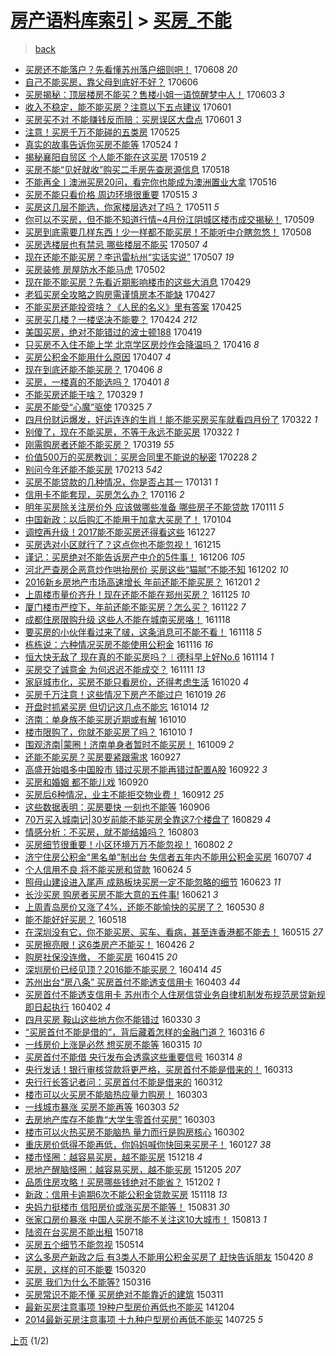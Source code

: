 [房产语料库索引](../../README.md)  > [买房_不能](买房_不能.md)
====
> [back](../README.md)

- [买房还不能落户？先看懂苏州落户细则吧！](http://jkwz.applinzi.com/ittc/6976817978287850501.html#%E4%B9%B0%E6%88%BF%E8%BF%98%E4%B8%8D%E8%83%BD%E8%90%BD%E6%88%B7%EF%BC%9F%E5%85%88%E7%9C%8B%E6%87%82%E8%8B%8F%E5%B7%9E%E8%90%BD%E6%88%B7%E7%BB%86%E5%88%99%E5%90%A7%EF%BC%81) 170608 *20* 
- [自己不能买房，靠父母到底好不好？](http://jkwz.applinzi.com/ittc/6976001565021176836.html#%E8%87%AA%E5%B7%B1%E4%B8%8D%E8%83%BD%E4%B9%B0%E6%88%BF%EF%BC%8C%E9%9D%A0%E7%88%B6%E6%AF%8D%E5%88%B0%E5%BA%95%E5%A5%BD%E4%B8%8D%E5%A5%BD%EF%BC%9F) 170606  
- [买房揭秘：顶层楼房不能买？售楼小姐一语惊醒梦中人！](http://jkwz.applinzi.com/ittc/6975002688851805189.html#%E4%B9%B0%E6%88%BF%E6%8F%AD%E7%A7%98%EF%BC%9A%E9%A1%B6%E5%B1%82%E6%A5%BC%E6%88%BF%E4%B8%8D%E8%83%BD%E4%B9%B0%EF%BC%9F%E5%94%AE%E6%A5%BC%E5%B0%8F%E5%A7%90%E4%B8%80%E8%AF%AD%E6%83%8A%E9%86%92%E6%A2%A6%E4%B8%AD%E4%BA%BA%EF%BC%81) 170603 *3* 
- [收入不稳定，能不能买房？注意以下五点建议](http://jkwz.applinzi.com/ittc/6974146266932970500.html#%E6%94%B6%E5%85%A5%E4%B8%8D%E7%A8%B3%E5%AE%9A%EF%BC%8C%E8%83%BD%E4%B8%8D%E8%83%BD%E4%B9%B0%E6%88%BF%EF%BC%9F%E6%B3%A8%E6%84%8F%E4%BB%A5%E4%B8%8B%E4%BA%94%E7%82%B9%E5%BB%BA%E8%AE%AE) 170601  
- [买房买不对 不能赚钱反而赔：买房误区大盘点](http://jkwz.applinzi.com/ittc/6974143377833460740.html#%E4%B9%B0%E6%88%BF%E4%B9%B0%E4%B8%8D%E5%AF%B9+%E4%B8%8D%E8%83%BD%E8%B5%9A%E9%92%B1%E5%8F%8D%E8%80%8C%E8%B5%94%EF%BC%9A%E4%B9%B0%E6%88%BF%E8%AF%AF%E5%8C%BA%E5%A4%A7%E7%9B%98%E7%82%B9) 170601 *3* 
- [注意！买房千万不能碰的五类房](http://jkwz.applinzi.com/ittc/6971647422248780805.html#%E6%B3%A8%E6%84%8F%EF%BC%81%E4%B9%B0%E6%88%BF%E5%8D%83%E4%B8%87%E4%B8%8D%E8%83%BD%E7%A2%B0%E7%9A%84%E4%BA%94%E7%B1%BB%E6%88%BF) 170525  
- [真实的故事告诉你买房不能等](http://jkwz.applinzi.com/ittc/6971306355880100868.html#%E7%9C%9F%E5%AE%9E%E7%9A%84%E6%95%85%E4%BA%8B%E5%91%8A%E8%AF%89%E4%BD%A0%E4%B9%B0%E6%88%BF%E4%B8%8D%E8%83%BD%E7%AD%89) 170524 *1* 
- [揭秘襄阳自贸区 个人能不能在这买房](http://jkwz.applinzi.com/ittc/6969308075302323204.html#%E6%8F%AD%E7%A7%98%E8%A5%84%E9%98%B3%E8%87%AA%E8%B4%B8%E5%8C%BA+%E4%B8%AA%E4%BA%BA%E8%83%BD%E4%B8%8D%E8%83%BD%E5%9C%A8%E8%BF%99%E4%B9%B0%E6%88%BF) 170519 *2* 
- [买房不能“见好就收”购买二手房先查房源信息](http://jkwz.applinzi.com/ittc/6968932567238575108.html#%E4%B9%B0%E6%88%BF%E4%B8%8D%E8%83%BD%E2%80%9C%E8%A7%81%E5%A5%BD%E5%B0%B1%E6%94%B6%E2%80%9D%E8%B4%AD%E4%B9%B0%E4%BA%8C%E6%89%8B%E6%88%BF%E5%85%88%E6%9F%A5%E6%88%BF%E6%BA%90%E4%BF%A1%E6%81%AF) 170518  
- [不能再全丨澳洲买房20问，看完你也能成为澳洲置业大拿](http://jkwz.applinzi.com/ittc/6968248815155938308.html#%E4%B8%8D%E8%83%BD%E5%86%8D%E5%85%A8%E4%B8%A8%E6%BE%B3%E6%B4%B2%E4%B9%B0%E6%88%BF20%E9%97%AE%EF%BC%8C%E7%9C%8B%E5%AE%8C%E4%BD%A0%E4%B9%9F%E8%83%BD%E6%88%90%E4%B8%BA%E6%BE%B3%E6%B4%B2%E7%BD%AE%E4%B8%9A%E5%A4%A7%E6%8B%BF) 170516  
- [买房不能只看价格 周边环境很重要](http://jkwz.applinzi.com/ittc/6967893849279038469.html#%E4%B9%B0%E6%88%BF%E4%B8%8D%E8%83%BD%E5%8F%AA%E7%9C%8B%E4%BB%B7%E6%A0%BC+%E5%91%A8%E8%BE%B9%E7%8E%AF%E5%A2%83%E5%BE%88%E9%87%8D%E8%A6%81) 170515 *3* 
- [买房这几层不能选，你家楼层选对了吗？](http://jkwz.applinzi.com/ittc/6966496053720253445.html#%E4%B9%B0%E6%88%BF%E8%BF%99%E5%87%A0%E5%B1%82%E4%B8%8D%E8%83%BD%E9%80%89%EF%BC%8C%E4%BD%A0%E5%AE%B6%E6%A5%BC%E5%B1%82%E9%80%89%E5%AF%B9%E4%BA%86%E5%90%97%EF%BC%9F) 170511 *5* 
- [你可以不买房，但不能不知道行情~4月份江阴城区楼市成交揭秘！](http://jkwz.applinzi.com/ittc/6965572908792415236.html#%E4%BD%A0%E5%8F%AF%E4%BB%A5%E4%B8%8D%E4%B9%B0%E6%88%BF%EF%BC%8C%E4%BD%86%E4%B8%8D%E8%83%BD%E4%B8%8D%E7%9F%A5%E9%81%93%E8%A1%8C%E6%83%85%7E4%E6%9C%88%E4%BB%BD%E6%B1%9F%E9%98%B4%E5%9F%8E%E5%8C%BA%E6%A5%BC%E5%B8%82%E6%88%90%E4%BA%A4%E6%8F%AD%E7%A7%98%EF%BC%81) 170509  
- [买房到底需要几样东西！少一样都不能买房！不能听中介瞎忽悠！](http://jkwz.applinzi.com/ittc/6965417793716487172.html#%E4%B9%B0%E6%88%BF%E5%88%B0%E5%BA%95%E9%9C%80%E8%A6%81%E5%87%A0%E6%A0%B7%E4%B8%9C%E8%A5%BF%EF%BC%81%E5%B0%91%E4%B8%80%E6%A0%B7%E9%83%BD%E4%B8%8D%E8%83%BD%E4%B9%B0%E6%88%BF%EF%BC%81%E4%B8%8D%E8%83%BD%E5%90%AC%E4%B8%AD%E4%BB%8B%E7%9E%8E%E5%BF%BD%E6%82%A0%EF%BC%81) 170508  
- [买房选楼层也有禁忌 哪些楼层不能买](http://jkwz.applinzi.com/ittc/6964840788226737156.html#%E4%B9%B0%E6%88%BF%E9%80%89%E6%A5%BC%E5%B1%82%E4%B9%9F%E6%9C%89%E7%A6%81%E5%BF%8C+%E5%93%AA%E4%BA%9B%E6%A5%BC%E5%B1%82%E4%B8%8D%E8%83%BD%E4%B9%B0) 170507 *4* 
- [现在还能不能买房？李迅雷杭州“实话实说”](http://jkwz.applinzi.com/ittc/6964831770196313093.html#%E7%8E%B0%E5%9C%A8%E8%BF%98%E8%83%BD%E4%B8%8D%E8%83%BD%E4%B9%B0%E6%88%BF%EF%BC%9F%E6%9D%8E%E8%BF%85%E9%9B%B7%E6%9D%AD%E5%B7%9E%E2%80%9C%E5%AE%9E%E8%AF%9D%E5%AE%9E%E8%AF%B4%E2%80%9D) 170507 *19* 
- [买房装修 房屋防水不能马虎](http://jkwz.applinzi.com/ittc/6961256306450105349.html#%E4%B9%B0%E6%88%BF%E8%A3%85%E4%BF%AE+%E6%88%BF%E5%B1%8B%E9%98%B2%E6%B0%B4%E4%B8%8D%E8%83%BD%E9%A9%AC%E8%99%8E) 170502  
- [现在能不能买房？先看近期影响楼市的这些大消息](http://jkwz.applinzi.com/ittc/6961774276423189509.html#%E7%8E%B0%E5%9C%A8%E8%83%BD%E4%B8%8D%E8%83%BD%E4%B9%B0%E6%88%BF%EF%BC%9F%E5%85%88%E7%9C%8B%E8%BF%91%E6%9C%9F%E5%BD%B1%E5%93%8D%E6%A5%BC%E5%B8%82%E7%9A%84%E8%BF%99%E4%BA%9B%E5%A4%A7%E6%B6%88%E6%81%AF) 170429  
- [老狐买房全攻略之购房需谨慎房本不能缺](http://jkwz.applinzi.com/ittc/6961183084715181060.html#%E8%80%81%E7%8B%90%E4%B9%B0%E6%88%BF%E5%85%A8%E6%94%BB%E7%95%A5%E4%B9%8B%E8%B4%AD%E6%88%BF%E9%9C%80%E8%B0%A8%E6%85%8E%E6%88%BF%E6%9C%AC%E4%B8%8D%E8%83%BD%E7%BC%BA) 170427  
- [不能买房还能投资啥？《人民的名义》里有答案](http://jkwz.applinzi.com/ittc/6960383421997122565.html#%E4%B8%8D%E8%83%BD%E4%B9%B0%E6%88%BF%E8%BF%98%E8%83%BD%E6%8A%95%E8%B5%84%E5%95%A5%EF%BC%9F%E3%80%8A%E4%BA%BA%E6%B0%91%E7%9A%84%E5%90%8D%E4%B9%89%E3%80%8B%E9%87%8C%E6%9C%89%E7%AD%94%E6%A1%88) 170425  
- [买房买几楼？一楼坚决不能要？](http://jkwz.applinzi.com/ittc/6960016497605870597.html#%E4%B9%B0%E6%88%BF%E4%B9%B0%E5%87%A0%E6%A5%BC%EF%BC%9F%E4%B8%80%E6%A5%BC%E5%9D%9A%E5%86%B3%E4%B8%8D%E8%83%BD%E8%A6%81%EF%BC%9F) 170424 *212* 
- [美国买房，绝对不能错过的波士顿188](http://jkwz.applinzi.com/ittc/6958310285667468292.html#%E7%BE%8E%E5%9B%BD%E4%B9%B0%E6%88%BF%EF%BC%8C%E7%BB%9D%E5%AF%B9%E4%B8%8D%E8%83%BD%E9%94%99%E8%BF%87%E7%9A%84%E6%B3%A2%E5%A3%AB%E9%A1%BF188) 170419  
- [只买房不入住不能上学 北京学区房炒作会降温吗？](http://jkwz.applinzi.com/ittc/6957150937817809924.html#%E5%8F%AA%E4%B9%B0%E6%88%BF%E4%B8%8D%E5%85%A5%E4%BD%8F%E4%B8%8D%E8%83%BD%E4%B8%8A%E5%AD%A6+%E5%8C%97%E4%BA%AC%E5%AD%A6%E5%8C%BA%E6%88%BF%E7%82%92%E4%BD%9C%E4%BC%9A%E9%99%8D%E6%B8%A9%E5%90%97%EF%BC%9F) 170416 *8* 
- [买房公积金不能用什么原因](http://jkwz.applinzi.com/ittc/6953789594016416772.html#%E4%B9%B0%E6%88%BF%E5%85%AC%E7%A7%AF%E9%87%91%E4%B8%8D%E8%83%BD%E7%94%A8%E4%BB%80%E4%B9%88%E5%8E%9F%E5%9B%A0) 170407 *4* 
- [现在到底还能不能买房？](http://jkwz.applinzi.com/ittc/6953527336426275844.html#%E7%8E%B0%E5%9C%A8%E5%88%B0%E5%BA%95%E8%BF%98%E8%83%BD%E4%B8%8D%E8%83%BD%E4%B9%B0%E6%88%BF%EF%BC%9F) 170406 *8* 
- [买房，一楼真的不能选吗？](http://jkwz.applinzi.com/ittc/6951492737932198916.html#%E4%B9%B0%E6%88%BF%EF%BC%8C%E4%B8%80%E6%A5%BC%E7%9C%9F%E7%9A%84%E4%B8%8D%E8%83%BD%E9%80%89%E5%90%97%EF%BC%9F) 170401 *8* 
- [不能买房还能干啥？](http://jkwz.applinzi.com/ittc/6950515661389431813.html#%E4%B8%8D%E8%83%BD%E4%B9%B0%E6%88%BF%E8%BF%98%E8%83%BD%E5%B9%B2%E5%95%A5%EF%BC%9F) 170329 *1* 
- [买房不能受“心魔”驱使](http://jkwz.applinzi.com/ittc/6948879270310052868.html#%E4%B9%B0%E6%88%BF%E4%B8%8D%E8%83%BD%E5%8F%97%E2%80%9C%E5%BF%83%E9%AD%94%E2%80%9D%E9%A9%B1%E4%BD%BF) 170325 *7* 
- [四月份财运爆发，好运连连的生肖！能不能买房买车就看四月份了](http://jkwz.applinzi.com/ittc/6947870123389092868.html#%E5%9B%9B%E6%9C%88%E4%BB%BD%E8%B4%A2%E8%BF%90%E7%88%86%E5%8F%91%EF%BC%8C%E5%A5%BD%E8%BF%90%E8%BF%9E%E8%BF%9E%E7%9A%84%E7%94%9F%E8%82%96%EF%BC%81%E8%83%BD%E4%B8%8D%E8%83%BD%E4%B9%B0%E6%88%BF%E4%B9%B0%E8%BD%A6%E5%B0%B1%E7%9C%8B%E5%9B%9B%E6%9C%88%E4%BB%BD%E4%BA%86) 170322 *1* 
- [别傻了，现在不能买房，不等于永远不能买房](http://jkwz.applinzi.com/ittc/6947800126897783812.html#%E5%88%AB%E5%82%BB%E4%BA%86%EF%BC%8C%E7%8E%B0%E5%9C%A8%E4%B8%8D%E8%83%BD%E4%B9%B0%E6%88%BF%EF%BC%8C%E4%B8%8D%E7%AD%89%E4%BA%8E%E6%B0%B8%E8%BF%9C%E4%B8%8D%E8%83%BD%E4%B9%B0%E6%88%BF) 170322 *1* 
- [刚需购房者还能不能买房？](http://jkwz.applinzi.com/ittc/6946736750096548869.html#%E5%88%9A%E9%9C%80%E8%B4%AD%E6%88%BF%E8%80%85%E8%BF%98%E8%83%BD%E4%B8%8D%E8%83%BD%E4%B9%B0%E6%88%BF%EF%BC%9F) 170319 *55* 
- [价值500万的买房教训：买房合同里不能说的秘密](http://jkwz.applinzi.com/ittc/6939799049158001669.html#%E4%BB%B7%E5%80%BC500%E4%B8%87%E7%9A%84%E4%B9%B0%E6%88%BF%E6%95%99%E8%AE%AD%EF%BC%9A%E4%B9%B0%E6%88%BF%E5%90%88%E5%90%8C%E9%87%8C%E4%B8%8D%E8%83%BD%E8%AF%B4%E7%9A%84%E7%A7%98%E5%AF%86) 170228 *2* 
- [别问今年还能不能买房](http://jkwz.applinzi.com/ittc/6932692337175299076.html#%E5%88%AB%E9%97%AE%E4%BB%8A%E5%B9%B4%E8%BF%98%E8%83%BD%E4%B8%8D%E8%83%BD%E4%B9%B0%E6%88%BF) 170213 *542* 
- [买房不能贷款的几种情况，你是否占其一](http://jkwz.applinzi.com/ittc/6929446607392343045.html#%E4%B9%B0%E6%88%BF%E4%B8%8D%E8%83%BD%E8%B4%B7%E6%AC%BE%E7%9A%84%E5%87%A0%E7%A7%8D%E6%83%85%E5%86%B5%EF%BC%8C%E4%BD%A0%E6%98%AF%E5%90%A6%E5%8D%A0%E5%85%B6%E4%B8%80) 170131 *1* 
- [信用卡不能套现，买房怎么办？](http://jkwz.applinzi.com/ittc/6923760230046630916.html#%E4%BF%A1%E7%94%A8%E5%8D%A1%E4%B8%8D%E8%83%BD%E5%A5%97%E7%8E%B0%EF%BC%8C%E4%B9%B0%E6%88%BF%E6%80%8E%E4%B9%88%E5%8A%9E%EF%BC%9F) 170116 *2* 
- [明年买房除关注房价外 应该做哪些准备 哪些房子不能贷款](http://jkwz.applinzi.com/ittc/6922006992834266116.html#%E6%98%8E%E5%B9%B4%E4%B9%B0%E6%88%BF%E9%99%A4%E5%85%B3%E6%B3%A8%E6%88%BF%E4%BB%B7%E5%A4%96+%E5%BA%94%E8%AF%A5%E5%81%9A%E5%93%AA%E4%BA%9B%E5%87%86%E5%A4%87+%E5%93%AA%E4%BA%9B%E6%88%BF%E5%AD%90%E4%B8%8D%E8%83%BD%E8%B4%B7%E6%AC%BE) 170111 *5* 
- [中国新政：以后购汇不能用于加拿大买房了！](http://jkwz.applinzi.com/ittc/6919158579956548613.html#%E4%B8%AD%E5%9B%BD%E6%96%B0%E6%94%BF%EF%BC%9A%E4%BB%A5%E5%90%8E%E8%B4%AD%E6%B1%87%E4%B8%8D%E8%83%BD%E7%94%A8%E4%BA%8E%E5%8A%A0%E6%8B%BF%E5%A4%A7%E4%B9%B0%E6%88%BF%E4%BA%86%EF%BC%81) 170104  
- [调控再升级！2017能不能买房还得看这些](http://jkwz.applinzi.com/ittc/6916397257355445252.html#%E8%B0%83%E6%8E%A7%E5%86%8D%E5%8D%87%E7%BA%A7%EF%BC%812017%E8%83%BD%E4%B8%8D%E8%83%BD%E4%B9%B0%E6%88%BF%E8%BF%98%E5%BE%97%E7%9C%8B%E8%BF%99%E4%BA%9B) 161227  
- [买房选对小区就行了？这点你也不能忽视！](http://jkwz.applinzi.com/ittc/6911808121277514757.html#%E4%B9%B0%E6%88%BF%E9%80%89%E5%AF%B9%E5%B0%8F%E5%8C%BA%E5%B0%B1%E8%A1%8C%E4%BA%86%EF%BC%9F%E8%BF%99%E7%82%B9%E4%BD%A0%E4%B9%9F%E4%B8%8D%E8%83%BD%E5%BF%BD%E8%A7%86%EF%BC%81) 161215  
- [谨记：买房绝对不能告诉房产中介的5件事！](http://jkwz.applinzi.com/ittc/6908111476618691588.html#%E8%B0%A8%E8%AE%B0%EF%BC%9A%E4%B9%B0%E6%88%BF%E7%BB%9D%E5%AF%B9%E4%B8%8D%E8%83%BD%E5%91%8A%E8%AF%89%E6%88%BF%E4%BA%A7%E4%B8%AD%E4%BB%8B%E7%9A%845%E4%BB%B6%E4%BA%8B%EF%BC%81) 161206 *105* 
- [河北严查房企恶意炒作哄抬房价 买房这些“猫腻”不能不知](http://jkwz.applinzi.com/ittc/6907095692131959813.html#%E6%B2%B3%E5%8C%97%E4%B8%A5%E6%9F%A5%E6%88%BF%E4%BC%81%E6%81%B6%E6%84%8F%E7%82%92%E4%BD%9C%E5%93%84%E6%8A%AC%E6%88%BF%E4%BB%B7+%E4%B9%B0%E6%88%BF%E8%BF%99%E4%BA%9B%E2%80%9C%E7%8C%AB%E8%85%BB%E2%80%9D%E4%B8%8D%E8%83%BD%E4%B8%8D%E7%9F%A5) 161202 *10* 
- [2016新乡房地产市场高速增长 年前还能不能买房？](http://jkwz.applinzi.com/ittc/6906676700565210117.html#2016%E6%96%B0%E4%B9%A1%E6%88%BF%E5%9C%B0%E4%BA%A7%E5%B8%82%E5%9C%BA%E9%AB%98%E9%80%9F%E5%A2%9E%E9%95%BF+%E5%B9%B4%E5%89%8D%E8%BF%98%E8%83%BD%E4%B8%8D%E8%83%BD%E4%B9%B0%E6%88%BF%EF%BC%9F) 161201 *2* 
- [上周楼市量价齐升！现在还能不能在郑州买房？](http://jkwz.applinzi.com/ittc/6904392861864166404.html#%E4%B8%8A%E5%91%A8%E6%A5%BC%E5%B8%82%E9%87%8F%E4%BB%B7%E9%BD%90%E5%8D%87%EF%BC%81%E7%8E%B0%E5%9C%A8%E8%BF%98%E8%83%BD%E4%B8%8D%E8%83%BD%E5%9C%A8%E9%83%91%E5%B7%9E%E4%B9%B0%E6%88%BF%EF%BC%9F) 161125 *10* 
- [厦门楼市严控下，年前还能不能买房？怎么买？](http://jkwz.applinzi.com/ittc/6903239809065026565.html#%E5%8E%A6%E9%97%A8%E6%A5%BC%E5%B8%82%E4%B8%A5%E6%8E%A7%E4%B8%8B%EF%BC%8C%E5%B9%B4%E5%89%8D%E8%BF%98%E8%83%BD%E4%B8%8D%E8%83%BD%E4%B9%B0%E6%88%BF%EF%BC%9F%E6%80%8E%E4%B9%88%E4%B9%B0%EF%BC%9F) 161122 *7* 
- [成都住房限购升级 这些人不能在城南买房咯！](http://jkwz.applinzi.com/ittc/6901888159553422340.html#%E6%88%90%E9%83%BD%E4%BD%8F%E6%88%BF%E9%99%90%E8%B4%AD%E5%8D%87%E7%BA%A7+%E8%BF%99%E4%BA%9B%E4%BA%BA%E4%B8%8D%E8%83%BD%E5%9C%A8%E5%9F%8E%E5%8D%97%E4%B9%B0%E6%88%BF%E5%92%AF%EF%BC%81) 161118  
- [要买房的小伙伴看过来了啵，这条消息可不能不看！](http://jkwz.applinzi.com/ittc/6901621579456185348.html#%E8%A6%81%E4%B9%B0%E6%88%BF%E7%9A%84%E5%B0%8F%E4%BC%99%E4%BC%B4%E7%9C%8B%E8%BF%87%E6%9D%A5%E4%BA%86%E5%95%B5%EF%BC%8C%E8%BF%99%E6%9D%A1%E6%B6%88%E6%81%AF%E5%8F%AF%E4%B8%8D%E8%83%BD%E4%B8%8D%E7%9C%8B%EF%BC%81) 161118 *5* 
- [栋栋说：六种情况买房不能使用公积金](http://jkwz.applinzi.com/ittc/6901100063568167941.html#%E6%A0%8B%E6%A0%8B%E8%AF%B4%EF%BC%9A%E5%85%AD%E7%A7%8D%E6%83%85%E5%86%B5%E4%B9%B0%E6%88%BF%E4%B8%8D%E8%83%BD%E4%BD%BF%E7%94%A8%E5%85%AC%E7%A7%AF%E9%87%91) 161116 *16* 
- [恒大快无敌了 现在真的不能买房吗？︱德科早上好No.6](http://jkwz.applinzi.com/ittc/6900237604049388548.html#%E6%81%92%E5%A4%A7%E5%BF%AB%E6%97%A0%E6%95%8C%E4%BA%86+%E7%8E%B0%E5%9C%A8%E7%9C%9F%E7%9A%84%E4%B8%8D%E8%83%BD%E4%B9%B0%E6%88%BF%E5%90%97%EF%BC%9F%EF%B8%B1%E5%BE%B7%E7%A7%91%E6%97%A9%E4%B8%8A%E5%A5%BDNo.6) 161114 *1* 
- [买房交了诚意金 为何迟迟不能成交？](http://jkwz.applinzi.com/ittc/6899276805227152389.html#%E4%B9%B0%E6%88%BF%E4%BA%A4%E4%BA%86%E8%AF%9A%E6%84%8F%E9%87%91+%E4%B8%BA%E4%BD%95%E8%BF%9F%E8%BF%9F%E4%B8%8D%E8%83%BD%E6%88%90%E4%BA%A4%EF%BC%9F) 161111 *13* 
- [家庭城市化，买房不能只看房价，还得考虑生活](http://jkwz.applinzi.com/ittc/6891138750716838916.html#%E5%AE%B6%E5%BA%AD%E5%9F%8E%E5%B8%82%E5%8C%96%EF%BC%8C%E4%B9%B0%E6%88%BF%E4%B8%8D%E8%83%BD%E5%8F%AA%E7%9C%8B%E6%88%BF%E4%BB%B7%EF%BC%8C%E8%BF%98%E5%BE%97%E8%80%83%E8%99%91%E7%94%9F%E6%B4%BB) 161020 *4* 
- [买房千万注意！这些情况下房产不能过户](http://jkwz.applinzi.com/ittc/6890749679565800452.html#%E4%B9%B0%E6%88%BF%E5%8D%83%E4%B8%87%E6%B3%A8%E6%84%8F%EF%BC%81%E8%BF%99%E4%BA%9B%E6%83%85%E5%86%B5%E4%B8%8B%E6%88%BF%E4%BA%A7%E4%B8%8D%E8%83%BD%E8%BF%87%E6%88%B7) 161019 *26* 
- [开盘时抓紧买房 但切记这几点不能忘](http://jkwz.applinzi.com/ittc/6888774272377422853.html#%E5%BC%80%E7%9B%98%E6%97%B6%E6%8A%93%E7%B4%A7%E4%B9%B0%E6%88%BF+%E4%BD%86%E5%88%87%E8%AE%B0%E8%BF%99%E5%87%A0%E7%82%B9%E4%B8%8D%E8%83%BD%E5%BF%98) 161014 *12* 
- [济南：单身族不能买房近期或有解](http://jkwz.applinzi.com/ittc/6887384000720536580.html#%E6%B5%8E%E5%8D%97%EF%BC%9A%E5%8D%95%E8%BA%AB%E6%97%8F%E4%B8%8D%E8%83%BD%E4%B9%B0%E6%88%BF%E8%BF%91%E6%9C%9F%E6%88%96%E6%9C%89%E8%A7%A3) 161010  
- [楼市限购了，你就不能买房了吗？](http://jkwz.applinzi.com/ittc/6887401753145771013.html#%E6%A5%BC%E5%B8%82%E9%99%90%E8%B4%AD%E4%BA%86%EF%BC%8C%E4%BD%A0%E5%B0%B1%E4%B8%8D%E8%83%BD%E4%B9%B0%E6%88%BF%E4%BA%86%E5%90%97%EF%BC%9F) 161010 *1* 
- [围观济南|蒙圈！济南单身者暂时不能买房！](http://jkwz.applinzi.com/ittc/6887056982124528645.html#%E5%9B%B4%E8%A7%82%E6%B5%8E%E5%8D%97%7C%E8%92%99%E5%9C%88%EF%BC%81%E6%B5%8E%E5%8D%97%E5%8D%95%E8%BA%AB%E8%80%85%E6%9A%82%E6%97%B6%E4%B8%8D%E8%83%BD%E4%B9%B0%E6%88%BF%EF%BC%81) 161009 *2* 
- [还能不能买房？买房要紧跟需求](http://jkwz.applinzi.com/ittc/6882548008259945477.html#%E8%BF%98%E8%83%BD%E4%B8%8D%E8%83%BD%E4%B9%B0%E6%88%BF%EF%BC%9F%E4%B9%B0%E6%88%BF%E8%A6%81%E7%B4%A7%E8%B7%9F%E9%9C%80%E6%B1%82) 160927  
- [高盛开始唱多中国股市 错过买房不能再错过配置A股](http://jkwz.applinzi.com/ittc/6880674984757822469.html#%E9%AB%98%E7%9B%9B%E5%BC%80%E5%A7%8B%E5%94%B1%E5%A4%9A%E4%B8%AD%E5%9B%BD%E8%82%A1%E5%B8%82+%E9%94%99%E8%BF%87%E4%B9%B0%E6%88%BF%E4%B8%8D%E8%83%BD%E5%86%8D%E9%94%99%E8%BF%87%E9%85%8D%E7%BD%AEA%E8%82%A1) 160922 *3* 
- [买房和婚姻 都不能儿戏](http://jkwz.applinzi.com/ittc/6879747396476601349.html#%E4%B9%B0%E6%88%BF%E5%92%8C%E5%A9%9A%E5%A7%BB+%E9%83%BD%E4%B8%8D%E8%83%BD%E5%84%BF%E6%88%8F) 160920  
- [买房后6种情况，业主不能拒交物业费！](http://jkwz.applinzi.com/ittc/6876893912349803525.html#%E4%B9%B0%E6%88%BF%E5%90%8E6%E7%A7%8D%E6%83%85%E5%86%B5%EF%BC%8C%E4%B8%9A%E4%B8%BB%E4%B8%8D%E8%83%BD%E6%8B%92%E4%BA%A4%E7%89%A9%E4%B8%9A%E8%B4%B9%EF%BC%81) 160912 *25* 
- [这些数据表明：买房要快 一刻也不能等](http://jkwz.applinzi.com/ittc/6874690834460574724.html#%E8%BF%99%E4%BA%9B%E6%95%B0%E6%8D%AE%E8%A1%A8%E6%98%8E%EF%BC%9A%E4%B9%B0%E6%88%BF%E8%A6%81%E5%BF%AB+%E4%B8%80%E5%88%BB%E4%B9%9F%E4%B8%8D%E8%83%BD%E7%AD%89) 160906  
- [70万买入城南记|30岁前能不能买房全靠这7个楼盘了](http://jkwz.applinzi.com/ittc/6871859340872516613.html#70%E4%B8%87%E4%B9%B0%E5%85%A5%E5%9F%8E%E5%8D%97%E8%AE%B0%7C30%E5%B2%81%E5%89%8D%E8%83%BD%E4%B8%8D%E8%83%BD%E4%B9%B0%E6%88%BF%E5%85%A8%E9%9D%A0%E8%BF%997%E4%B8%AA%E6%A5%BC%E7%9B%98%E4%BA%86) 160829 *4* 
- [情感分析：不买房，就不能结婚吗？](http://jkwz.applinzi.com/ittc/6862076451012215813.html#%E6%83%85%E6%84%9F%E5%88%86%E6%9E%90%EF%BC%9A%E4%B8%8D%E4%B9%B0%E6%88%BF%EF%BC%8C%E5%B0%B1%E4%B8%8D%E8%83%BD%E7%BB%93%E5%A9%9A%E5%90%97%EF%BC%9F) 160803  
- [买房细节很重要！小区环境万万不能忽视！](http://jkwz.applinzi.com/ittc/6861678693222712325.html#%E4%B9%B0%E6%88%BF%E7%BB%86%E8%8A%82%E5%BE%88%E9%87%8D%E8%A6%81%EF%BC%81%E5%B0%8F%E5%8C%BA%E7%8E%AF%E5%A2%83%E4%B8%87%E4%B8%87%E4%B8%8D%E8%83%BD%E5%BF%BD%E8%A7%86%EF%BC%81) 160802 *2* 
- [济宁住房公积金“黑名单”制出台 失信者五年内不能用公积金买房](http://jkwz.applinzi.com/ittc/6852160526548993029.html#%E6%B5%8E%E5%AE%81%E4%BD%8F%E6%88%BF%E5%85%AC%E7%A7%AF%E9%87%91%E2%80%9C%E9%BB%91%E5%90%8D%E5%8D%95%E2%80%9D%E5%88%B6%E5%87%BA%E5%8F%B0+%E5%A4%B1%E4%BF%A1%E8%80%85%E4%BA%94%E5%B9%B4%E5%86%85%E4%B8%8D%E8%83%BD%E7%94%A8%E5%85%AC%E7%A7%AF%E9%87%91%E4%B9%B0%E6%88%BF) 160707 *4* 
- [个人信用不良 将不能买房和贷款](http://jkwz.applinzi.com/ittc/6847331747649553413.html#%E4%B8%AA%E4%BA%BA%E4%BF%A1%E7%94%A8%E4%B8%8D%E8%89%AF+%E5%B0%86%E4%B8%8D%E8%83%BD%E4%B9%B0%E6%88%BF%E5%92%8C%E8%B4%B7%E6%AC%BE) 160624 *5* 
- [照母山建设进入尾声 成熟板块买房一定不能忽略的细节](http://jkwz.applinzi.com/ittc/6846944552442938372.html#%E7%85%A7%E6%AF%8D%E5%B1%B1%E5%BB%BA%E8%AE%BE%E8%BF%9B%E5%85%A5%E5%B0%BE%E5%A3%B0+%E6%88%90%E7%86%9F%E6%9D%BF%E5%9D%97%E4%B9%B0%E6%88%BF%E4%B8%80%E5%AE%9A%E4%B8%8D%E8%83%BD%E5%BF%BD%E7%95%A5%E7%9A%84%E7%BB%86%E8%8A%82) 160623 *11* 
- [长沙买房 购房者买房不能大意的五件事!](http://jkwz.applinzi.com/ittc/6846181967464498180.html#%E9%95%BF%E6%B2%99%E4%B9%B0%E6%88%BF+%E8%B4%AD%E6%88%BF%E8%80%85%E4%B9%B0%E6%88%BF%E4%B8%8D%E8%83%BD%E5%A4%A7%E6%84%8F%E7%9A%84%E4%BA%94%E4%BB%B6%E4%BA%8B%21) 160621 *3* 
- [上周青岛房价又涨了4%，还能不能愉快的买房了？](http://jkwz.applinzi.com/ittc/6838048837662671876.html#%E4%B8%8A%E5%91%A8%E9%9D%92%E5%B2%9B%E6%88%BF%E4%BB%B7%E5%8F%88%E6%B6%A8%E4%BA%864%25%EF%BC%8C%E8%BF%98%E8%83%BD%E4%B8%8D%E8%83%BD%E6%84%89%E5%BF%AB%E7%9A%84%E4%B9%B0%E6%88%BF%E4%BA%86%EF%BC%9F) 160530 *8* 
- [能不能好好买房？](http://jkwz.applinzi.com/ittc/6833568382666146820.html#%E8%83%BD%E4%B8%8D%E8%83%BD%E5%A5%BD%E5%A5%BD%E4%B9%B0%E6%88%BF%EF%BC%9F) 160518  
- [在深圳没有它，你不能买房、买车、看病，甚至连香港都不能去！](http://jkwz.applinzi.com/ittc/6832427494376211460.html#%E5%9C%A8%E6%B7%B1%E5%9C%B3%E6%B2%A1%E6%9C%89%E5%AE%83%EF%BC%8C%E4%BD%A0%E4%B8%8D%E8%83%BD%E4%B9%B0%E6%88%BF%E3%80%81%E4%B9%B0%E8%BD%A6%E3%80%81%E7%9C%8B%E7%97%85%EF%BC%8C%E7%94%9A%E8%87%B3%E8%BF%9E%E9%A6%99%E6%B8%AF%E9%83%BD%E4%B8%8D%E8%83%BD%E5%8E%BB%EF%BC%81) 160515 *27* 
- [买房擦亮眼！这6类房产不能买！](http://jkwz.applinzi.com/ittc/6825450685961077764.html#%E4%B9%B0%E6%88%BF%E6%93%A6%E4%BA%AE%E7%9C%BC%EF%BC%81%E8%BF%996%E7%B1%BB%E6%88%BF%E4%BA%A7%E4%B8%8D%E8%83%BD%E4%B9%B0%EF%BC%81) 160426 *2* 
- [购房社保没连缴， 不能买房](http://jkwz.applinzi.com/ittc/6821311646827807748.html#%E8%B4%AD%E6%88%BF%E7%A4%BE%E4%BF%9D%E6%B2%A1%E8%BF%9E%E7%BC%B4%EF%BC%8C+%E4%B8%8D%E8%83%BD%E4%B9%B0%E6%88%BF) 160415 *20* 
- [深圳房价已经见顶？2016能不能买房？](http://jkwz.applinzi.com/ittc/6820977085333898244.html#%E6%B7%B1%E5%9C%B3%E6%88%BF%E4%BB%B7%E5%B7%B2%E7%BB%8F%E8%A7%81%E9%A1%B6%EF%BC%9F2016%E8%83%BD%E4%B8%8D%E8%83%BD%E4%B9%B0%E6%88%BF%EF%BC%9F) 160414 *45* 
- [苏州出台“房八条” 买房首付不能透支信用卡](http://jkwz.applinzi.com/ittc/6816904010782999556.html#%E8%8B%8F%E5%B7%9E%E5%87%BA%E5%8F%B0%E2%80%9C%E6%88%BF%E5%85%AB%E6%9D%A1%E2%80%9D+%E4%B9%B0%E6%88%BF%E9%A6%96%E4%BB%98%E4%B8%8D%E8%83%BD%E9%80%8F%E6%94%AF%E4%BF%A1%E7%94%A8%E5%8D%A1) 160403 *44* 
- [买房首付不能透支信用卡 苏州市个人住房信贷业务自律机制发布规范房贷新规 即日起执行](http://jkwz.applinzi.com/ittc/6816411740250047493.html#%E4%B9%B0%E6%88%BF%E9%A6%96%E4%BB%98%E4%B8%8D%E8%83%BD%E9%80%8F%E6%94%AF%E4%BF%A1%E7%94%A8%E5%8D%A1+%E8%8B%8F%E5%B7%9E%E5%B8%82%E4%B8%AA%E4%BA%BA%E4%BD%8F%E6%88%BF%E4%BF%A1%E8%B4%B7%E4%B8%9A%E5%8A%A1%E8%87%AA%E5%BE%8B%E6%9C%BA%E5%88%B6%E5%8F%91%E5%B8%83%E8%A7%84%E8%8C%83%E6%88%BF%E8%B4%B7%E6%96%B0%E8%A7%84+%E5%8D%B3%E6%97%A5%E8%B5%B7%E6%89%A7%E8%A1%8C) 160402 *4* 
- [四月买房 鞍山这些地方你不能错过](http://jkwz.applinzi.com/ittc/6815027533032457221.html#%E5%9B%9B%E6%9C%88%E4%B9%B0%E6%88%BF+%E9%9E%8D%E5%B1%B1%E8%BF%99%E4%BA%9B%E5%9C%B0%E6%96%B9%E4%BD%A0%E4%B8%8D%E8%83%BD%E9%94%99%E8%BF%87) 160330 *3* 
- [“买房首付不能是借的”，背后藏着怎样的金融门道？](http://jkwz.applinzi.com/ittc/6810114452456211460.html#%E2%80%9C%E4%B9%B0%E6%88%BF%E9%A6%96%E4%BB%98%E4%B8%8D%E8%83%BD%E6%98%AF%E5%80%9F%E7%9A%84%E2%80%9D%EF%BC%8C%E8%83%8C%E5%90%8E%E8%97%8F%E7%9D%80%E6%80%8E%E6%A0%B7%E7%9A%84%E9%87%91%E8%9E%8D%E9%97%A8%E9%81%93%EF%BC%9F) 160316 *6* 
- [一线房价上涨是必然 想买房不能等](http://jkwz.applinzi.com/ittc/6809864898213315589.html#%E4%B8%80%E7%BA%BF%E6%88%BF%E4%BB%B7%E4%B8%8A%E6%B6%A8%E6%98%AF%E5%BF%85%E7%84%B6+%E6%83%B3%E4%B9%B0%E6%88%BF%E4%B8%8D%E8%83%BD%E7%AD%89) 160315 *10* 
- [买房首付不能借 央行发布会透露这些重要信号](http://jkwz.applinzi.com/ittc/6809397039364310020.html#%E4%B9%B0%E6%88%BF%E9%A6%96%E4%BB%98%E4%B8%8D%E8%83%BD%E5%80%9F+%E5%A4%AE%E8%A1%8C%E5%8F%91%E5%B8%83%E4%BC%9A%E9%80%8F%E9%9C%B2%E8%BF%99%E4%BA%9B%E9%87%8D%E8%A6%81%E4%BF%A1%E5%8F%B7) 160314 *8* 
- [央行发话！银行审核贷款将更严格，买房首付不能是借来的！](http://jkwz.applinzi.com/ittc/6809146187521197061.html#%E5%A4%AE%E8%A1%8C%E5%8F%91%E8%AF%9D%EF%BC%81%E9%93%B6%E8%A1%8C%E5%AE%A1%E6%A0%B8%E8%B4%B7%E6%AC%BE%E5%B0%86%E6%9B%B4%E4%B8%A5%E6%A0%BC%EF%BC%8C%E4%B9%B0%E6%88%BF%E9%A6%96%E4%BB%98%E4%B8%8D%E8%83%BD%E6%98%AF%E5%80%9F%E6%9D%A5%E7%9A%84%EF%BC%81) 160313  
- [央行行长答记者问：买房首付不能是借来的](http://jkwz.applinzi.com/ittc/6808639620837278725.html#%E5%A4%AE%E8%A1%8C%E8%A1%8C%E9%95%BF%E7%AD%94%E8%AE%B0%E8%80%85%E9%97%AE%EF%BC%9A%E4%B9%B0%E6%88%BF%E9%A6%96%E4%BB%98%E4%B8%8D%E8%83%BD%E6%98%AF%E5%80%9F%E6%9D%A5%E7%9A%84) 160312  
- [楼市可以火买房不能脑热应量力购房！](http://jkwz.applinzi.com/ittc/6805427653876122629.html#%E6%A5%BC%E5%B8%82%E5%8F%AF%E4%BB%A5%E7%81%AB%E4%B9%B0%E6%88%BF%E4%B8%8D%E8%83%BD%E8%84%91%E7%83%AD%E5%BA%94%E9%87%8F%E5%8A%9B%E8%B4%AD%E6%88%BF%EF%BC%81) 160303  
- [一线城市暴涨 买房不能再等](http://jkwz.applinzi.com/ittc/6805379782262916100.html#%E4%B8%80%E7%BA%BF%E5%9F%8E%E5%B8%82%E6%9A%B4%E6%B6%A8+%E4%B9%B0%E6%88%BF%E4%B8%8D%E8%83%BD%E5%86%8D%E7%AD%89) 160303 *52* 
- [去房地产库存不能靠“大学生零首付买房”](http://jkwz.applinzi.com/ittc/6805148560920151045.html#%E5%8E%BB%E6%88%BF%E5%9C%B0%E4%BA%A7%E5%BA%93%E5%AD%98%E4%B8%8D%E8%83%BD%E9%9D%A0%E2%80%9C%E5%A4%A7%E5%AD%A6%E7%94%9F%E9%9B%B6%E9%A6%96%E4%BB%98%E4%B9%B0%E6%88%BF%E2%80%9D) 160303  
- [楼市可以火热买房不能脑热 量力而行是购房核心](http://jkwz.applinzi.com/ittc/6804995830478013445.html#%E6%A5%BC%E5%B8%82%E5%8F%AF%E4%BB%A5%E7%81%AB%E7%83%AD%E4%B9%B0%E6%88%BF%E4%B8%8D%E8%83%BD%E8%84%91%E7%83%AD+%E9%87%8F%E5%8A%9B%E8%80%8C%E8%A1%8C%E6%98%AF%E8%B4%AD%E6%88%BF%E6%A0%B8%E5%BF%83) 160302  
- [重庆房价低得不能再低，你妈妈喊你快回来买房子！](http://jkwz.applinzi.com/ittc/6792077966565704708.html#%E9%87%8D%E5%BA%86%E6%88%BF%E4%BB%B7%E4%BD%8E%E5%BE%97%E4%B8%8D%E8%83%BD%E5%86%8D%E4%BD%8E%EF%BC%8C%E4%BD%A0%E5%A6%88%E5%A6%88%E5%96%8A%E4%BD%A0%E5%BF%AB%E5%9B%9E%E6%9D%A5%E4%B9%B0%E6%88%BF%E5%AD%90%EF%BC%81) 160127 *38* 
- [楼市怪圈：越容易买房，越不能买房](http://jkwz.applinzi.com/ittc/6777232055922590724.html#%E6%A5%BC%E5%B8%82%E6%80%AA%E5%9C%88%EF%BC%9A%E8%B6%8A%E5%AE%B9%E6%98%93%E4%B9%B0%E6%88%BF%EF%BC%8C%E8%B6%8A%E4%B8%8D%E8%83%BD%E4%B9%B0%E6%88%BF) 151218 *4* 
- [房地产醒脑怪圈：越容易买房，越不能买房](http://jkwz.applinzi.com/ittc/6772249586450301956.html#%E6%88%BF%E5%9C%B0%E4%BA%A7%E9%86%92%E8%84%91%E6%80%AA%E5%9C%88%EF%BC%9A%E8%B6%8A%E5%AE%B9%E6%98%93%E4%B9%B0%E6%88%BF%EF%BC%8C%E8%B6%8A%E4%B8%8D%E8%83%BD%E4%B9%B0%E6%88%BF) 151205 *207* 
- [品质住房攻略！买房哪些钱绝对不能省？](http://jkwz.applinzi.com/ittc/6771133345199293444.html#%E5%93%81%E8%B4%A8%E4%BD%8F%E6%88%BF%E6%94%BB%E7%95%A5%EF%BC%81%E4%B9%B0%E6%88%BF%E5%93%AA%E4%BA%9B%E9%92%B1%E7%BB%9D%E5%AF%B9%E4%B8%8D%E8%83%BD%E7%9C%81%EF%BC%9F) 151202 *1* 
- [新政：信用卡逾期6次不能公积金贷款买房](http://jkwz.applinzi.com/ittc/6766032815569503236.html#%E6%96%B0%E6%94%BF%EF%BC%9A%E4%BF%A1%E7%94%A8%E5%8D%A1%E9%80%BE%E6%9C%9F6%E6%AC%A1%E4%B8%8D%E8%83%BD%E5%85%AC%E7%A7%AF%E9%87%91%E8%B4%B7%E6%AC%BE%E4%B9%B0%E6%88%BF) 151118 *13* 
- [央妈力挺楼市 信阳房价或涨买房不能等！](http://jkwz.applinzi.com/ittc/6736728046146143236.html#%E5%A4%AE%E5%A6%88%E5%8A%9B%E6%8C%BA%E6%A5%BC%E5%B8%82+%E4%BF%A1%E9%98%B3%E6%88%BF%E4%BB%B7%E6%88%96%E6%B6%A8%E4%B9%B0%E6%88%BF%E4%B8%8D%E8%83%BD%E7%AD%89%EF%BC%81) 150831 *30* 
- [张家口房价暴涨 中国人买房不能不关注这10大城市！](http://jkwz.applinzi.com/ittc/547650615702191104.html#%E5%BC%A0%E5%AE%B6%E5%8F%A3%E6%88%BF%E4%BB%B7%E6%9A%B4%E6%B6%A8+%E4%B8%AD%E5%9B%BD%E4%BA%BA%E4%B9%B0%E6%88%BF%E4%B8%8D%E8%83%BD%E4%B8%8D%E5%85%B3%E6%B3%A8%E8%BF%9910%E5%A4%A7%E5%9F%8E%E5%B8%82%EF%BC%81) 150813 *1* 
- [陆资在台买房不能出租](http://jkwz.applinzi.com/ittc/547650611424822366.html#%E9%99%86%E8%B5%84%E5%9C%A8%E5%8F%B0%E4%B9%B0%E6%88%BF%E4%B8%8D%E8%83%BD%E5%87%BA%E7%A7%9F) 150718  
- [买房五个细节不能忽视](http://jkwz.applinzi.com/ittc/547650611411106027.html#%E4%B9%B0%E6%88%BF%E4%BA%94%E4%B8%AA%E7%BB%86%E8%8A%82%E4%B8%8D%E8%83%BD%E5%BF%BD%E8%A7%86) 150514  
- [这么多房产新政之后 有3类人不能用公积金买房了 赶快告诉朋友](http://jkwz.applinzi.com/ittc/547650611404866346.html#%E8%BF%99%E4%B9%88%E5%A4%9A%E6%88%BF%E4%BA%A7%E6%96%B0%E6%94%BF%E4%B9%8B%E5%90%8E+%E6%9C%893%E7%B1%BB%E4%BA%BA%E4%B8%8D%E8%83%BD%E7%94%A8%E5%85%AC%E7%A7%AF%E9%87%91%E4%B9%B0%E6%88%BF%E4%BA%86+%E8%B5%B6%E5%BF%AB%E5%91%8A%E8%AF%89%E6%9C%8B%E5%8F%8B) 150420 *8* 
- [买房，这样的可不能要](http://jkwz.applinzi.com/ittc/547650611397706037.html#%E4%B9%B0%E6%88%BF%EF%BC%8C%E8%BF%99%E6%A0%B7%E7%9A%84%E5%8F%AF%E4%B8%8D%E8%83%BD%E8%A6%81) 150320  
- [买房 我们为什么不能等?](http://jkwz.applinzi.com/ittc/547650611393008691.html#%E4%B9%B0%E6%88%BF+%E6%88%91%E4%BB%AC%E4%B8%BA%E4%BB%80%E4%B9%88%E4%B8%8D%E8%83%BD%E7%AD%89%3F) 150316  
- [买房常识不能不懂 买房绝对不能靠近的建筑](http://jkwz.applinzi.com/ittc/547650611397775952.html#%E4%B9%B0%E6%88%BF%E5%B8%B8%E8%AF%86%E4%B8%8D%E8%83%BD%E4%B8%8D%E6%87%82+%E4%B9%B0%E6%88%BF%E7%BB%9D%E5%AF%B9%E4%B8%8D%E8%83%BD%E9%9D%A0%E8%BF%91%E7%9A%84%E5%BB%BA%E7%AD%91) 150311  
- [最新买房注意事项 19种户型房价再低也不能买](http://jkwz.applinzi.com/ittc/547650611381836269.html#%E6%9C%80%E6%96%B0%E4%B9%B0%E6%88%BF%E6%B3%A8%E6%84%8F%E4%BA%8B%E9%A1%B9+19%E7%A7%8D%E6%88%B7%E5%9E%8B%E6%88%BF%E4%BB%B7%E5%86%8D%E4%BD%8E%E4%B9%9F%E4%B8%8D%E8%83%BD%E4%B9%B0) 141204  
- [2014最新买房注意事项 十九种户型房价再低不能买](http://jkwz.applinzi.com/ittc/547650611370066157.html#2014%E6%9C%80%E6%96%B0%E4%B9%B0%E6%88%BF%E6%B3%A8%E6%84%8F%E4%BA%8B%E9%A1%B9+%E5%8D%81%E4%B9%9D%E7%A7%8D%E6%88%B7%E5%9E%8B%E6%88%BF%E4%BB%B7%E5%86%8D%E4%BD%8E%E4%B8%8D%E8%83%BD%E4%B9%B0) 140725 *5* 


 [上页](买房_不能.md)           (1/2)